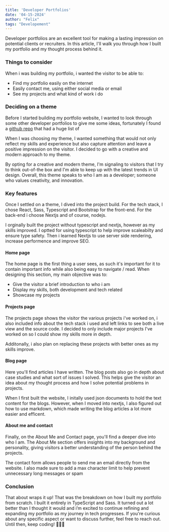 ```yaml
---
title: 'Developer Portfolios'
date: '04-15-2024'
author: "Felix"
tags: "Developement"
---
```


Developer portfolios are an excellent tool for making a lasting impression on potential clients or recruiters. In this article, I'll walk you through how I built my portfolio and my thought process behind it.

### **Things to consider**

When i was building my portfolio, i wanted the visitor to be able to:

- Find my portfolio easily on the internet
- Easily contact me, using either social media or email
- See my projects and what kind of work i do

### **Deciding on a theme**

Before I started building my portfolio website, I wanted to look through some other developer portfolios to give me some ideas, fortunately  I found a [github repo](https://github.com/emmabostian/developer-portfolios) that had a huge list of

When I was choosing my theme, I wanted something that would not only reflect my skills and experience but also capture attention and leave a positive impression on the visitor. I decided to go with a creative and modern approach to my theme.

By opting for a creative and modern theme, I'm signaling to visitors that I try to think out-of-the box and I'm able to keep up with the latest trends in UI design.  Overall, this theme speaks to who I am as a developer; someone who values creativity, and innovation.

### **Key features**

Once I settled on a theme, I dived into the project build. For the tech stack, I chose React, Sass, Typescript and Bootstrap for the front-end. For the back-end i choose Nextjs and of course, nodejs.

I orginally built the project without typescript and nextjs, however as my skills improved. I optted for using typescript to help improve scaleabilty and ensure type safety. Then i learned Nextjs to use server side rendering, increase performence and improve SEO.

#### **Home page**

The home page is the first thing a user sees, as such it's important for it to contain important info while also being easy to navigate / read. When designing this section, my main objective was to:

- Give the visitor a brief introduction to who i am
- Display my skills, both development and tech related
- Showcase my projects

#### **Projects page**

The projects page shows the visitor the various projects i've worked on, i also included info about the tech stack i used and left links to see both a live view and the source code. I decided to only include major projects I've worked on so I could show my skills more in depth.

Additonally, i also plan on replacing these projects with better ones as my skills improve.

#### **Blog page**

Here you'll find articles I have written. The blog posts also go in depth about case studies and what sort of issues I solved. This helps give the visitor an idea about my thought process and how I solve potential problems in projects.

When I first built the website, I initally used json documents to hold the text content for the blogs. However, when I moved into nextjs, I also figured out how to use markdown, which made writing the blog articles a lot more easier and efficent.

#### **About me and contact**

Finally, on the About Me and Contact page, you'll find a deeper dive into who I am. The About Me section offers insights into my background and personality, giving visitors a better understanding of the person behind the projects.

The contact form allows people to send me an email directly from the website. I also made sure to add a max character limit to help prevent unnecessary long messages or spam

### **Conclusion**

That about wraps it up! That was the breakdown on how I built my portfolio from scratch. I built it entirely in TypeScript and Sass. It turned out a lot better than I thought it would and i’m excited to continue refining and expanding my portfolio as my journey in tech progresses. If you're curious about any specific aspect or want to discuss further, feel free to reach out. Until then, keep coding! 👩‍💻🚀